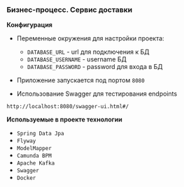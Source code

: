 ### Бизнес-процесс. Сервис доставки

**Конфигурация**

- Переменные окружения для настройки проекта:
    - ```DATABASE_URL``` - url для подключения к БД
    - ```DATABASE_USERNAME``` - username БД
    - ```DATABASE_PASSWORD``` - password для входа в БД


- Приложение запускается под портом ```8080```


- Использование Swagger для тестирования endpoints
```
http://localhost:8080/swagger-ui.html#/
```

**Используемые в проекте технологии**
- ```Spring Data Jpa```
- ```Flyway```
- ```ModelMapper```
- ```Camunda BPM```
- ```Apache Kafka```
- ```Swagger```
- ```Docker```
